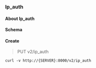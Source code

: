 ### Ip_auth

#### About Ip_auth

#### Schema



#### Create

> PUT v2/ip_auth

```curl
curl -v http://{SERVER}:8000/v2/ip_auth
```

